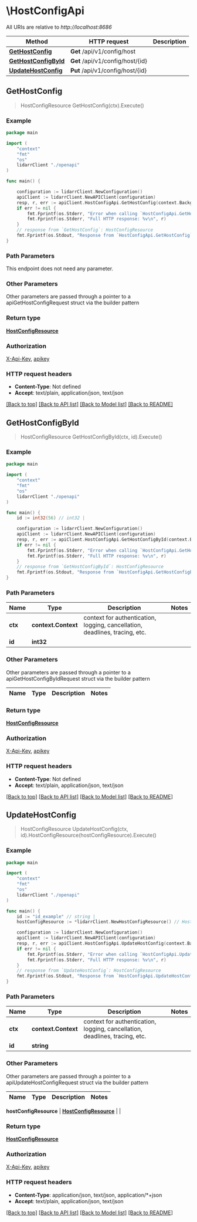 # \HostConfigApi

All URIs are relative to *http://localhost:8686*

Method | HTTP request | Description
------------- | ------------- | -------------
[**GetHostConfig**](HostConfigApi.md#GetHostConfig) | **Get** /api/v1/config/host | 
[**GetHostConfigById**](HostConfigApi.md#GetHostConfigById) | **Get** /api/v1/config/host/{id} | 
[**UpdateHostConfig**](HostConfigApi.md#UpdateHostConfig) | **Put** /api/v1/config/host/{id} | 



## GetHostConfig

> HostConfigResource GetHostConfig(ctx).Execute()



### Example

```go
package main

import (
    "context"
    "fmt"
    "os"
    lidarrClient "./openapi"
)

func main() {

    configuration := lidarrClient.NewConfiguration()
    apiClient := lidarrClient.NewAPIClient(configuration)
    resp, r, err := apiClient.HostConfigApi.GetHostConfig(context.Background()).Execute()
    if err != nil {
        fmt.Fprintf(os.Stderr, "Error when calling `HostConfigApi.GetHostConfig``: %v\n", err)
        fmt.Fprintf(os.Stderr, "Full HTTP response: %v\n", r)
    }
    // response from `GetHostConfig`: HostConfigResource
    fmt.Fprintf(os.Stdout, "Response from `HostConfigApi.GetHostConfig`: %v\n", resp)
}
```

### Path Parameters

This endpoint does not need any parameter.

### Other Parameters

Other parameters are passed through a pointer to a apiGetHostConfigRequest struct via the builder pattern


### Return type

[**HostConfigResource**](HostConfigResource.md)

### Authorization

[X-Api-Key](../README.md#X-Api-Key), [apikey](../README.md#apikey)

### HTTP request headers

- **Content-Type**: Not defined
- **Accept**: text/plain, application/json, text/json

[[Back to top]](#) [[Back to API list]](../README.md#documentation-for-api-endpoints)
[[Back to Model list]](../README.md#documentation-for-models)
[[Back to README]](../README.md)


## GetHostConfigById

> HostConfigResource GetHostConfigById(ctx, id).Execute()



### Example

```go
package main

import (
    "context"
    "fmt"
    "os"
    lidarrClient "./openapi"
)

func main() {
    id := int32(56) // int32 | 

    configuration := lidarrClient.NewConfiguration()
    apiClient := lidarrClient.NewAPIClient(configuration)
    resp, r, err := apiClient.HostConfigApi.GetHostConfigById(context.Background(), id).Execute()
    if err != nil {
        fmt.Fprintf(os.Stderr, "Error when calling `HostConfigApi.GetHostConfigById``: %v\n", err)
        fmt.Fprintf(os.Stderr, "Full HTTP response: %v\n", r)
    }
    // response from `GetHostConfigById`: HostConfigResource
    fmt.Fprintf(os.Stdout, "Response from `HostConfigApi.GetHostConfigById`: %v\n", resp)
}
```

### Path Parameters


Name | Type | Description  | Notes
------------- | ------------- | ------------- | -------------
**ctx** | **context.Context** | context for authentication, logging, cancellation, deadlines, tracing, etc.
**id** | **int32** |  | 

### Other Parameters

Other parameters are passed through a pointer to a apiGetHostConfigByIdRequest struct via the builder pattern


Name | Type | Description  | Notes
------------- | ------------- | ------------- | -------------


### Return type

[**HostConfigResource**](HostConfigResource.md)

### Authorization

[X-Api-Key](../README.md#X-Api-Key), [apikey](../README.md#apikey)

### HTTP request headers

- **Content-Type**: Not defined
- **Accept**: text/plain, application/json, text/json

[[Back to top]](#) [[Back to API list]](../README.md#documentation-for-api-endpoints)
[[Back to Model list]](../README.md#documentation-for-models)
[[Back to README]](../README.md)


## UpdateHostConfig

> HostConfigResource UpdateHostConfig(ctx, id).HostConfigResource(hostConfigResource).Execute()



### Example

```go
package main

import (
    "context"
    "fmt"
    "os"
    lidarrClient "./openapi"
)

func main() {
    id := "id_example" // string | 
    hostConfigResource := *lidarrClient.NewHostConfigResource() // HostConfigResource |  (optional)

    configuration := lidarrClient.NewConfiguration()
    apiClient := lidarrClient.NewAPIClient(configuration)
    resp, r, err := apiClient.HostConfigApi.UpdateHostConfig(context.Background(), id).HostConfigResource(hostConfigResource).Execute()
    if err != nil {
        fmt.Fprintf(os.Stderr, "Error when calling `HostConfigApi.UpdateHostConfig``: %v\n", err)
        fmt.Fprintf(os.Stderr, "Full HTTP response: %v\n", r)
    }
    // response from `UpdateHostConfig`: HostConfigResource
    fmt.Fprintf(os.Stdout, "Response from `HostConfigApi.UpdateHostConfig`: %v\n", resp)
}
```

### Path Parameters


Name | Type | Description  | Notes
------------- | ------------- | ------------- | -------------
**ctx** | **context.Context** | context for authentication, logging, cancellation, deadlines, tracing, etc.
**id** | **string** |  | 

### Other Parameters

Other parameters are passed through a pointer to a apiUpdateHostConfigRequest struct via the builder pattern


Name | Type | Description  | Notes
------------- | ------------- | ------------- | -------------

 **hostConfigResource** | [**HostConfigResource**](HostConfigResource.md) |  | 

### Return type

[**HostConfigResource**](HostConfigResource.md)

### Authorization

[X-Api-Key](../README.md#X-Api-Key), [apikey](../README.md#apikey)

### HTTP request headers

- **Content-Type**: application/json, text/json, application/*+json
- **Accept**: text/plain, application/json, text/json

[[Back to top]](#) [[Back to API list]](../README.md#documentation-for-api-endpoints)
[[Back to Model list]](../README.md#documentation-for-models)
[[Back to README]](../README.md)

